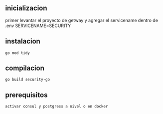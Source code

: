 ## inicializacion 

primer levantar el proyecto de getway y agregar
el servicename dentro de .env SERVICENAME=SECURITY

## instalacion 

```
go mod tidy
```

## compilacion

```
go build security-go
```

## prerequisitos
```
activar consul y postgress a nivel o en docker
```